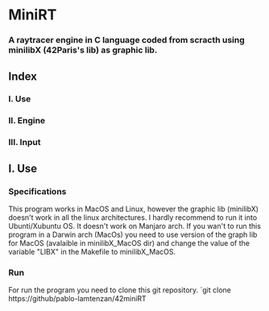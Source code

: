# MiniRT
### A raytracer engine in C language coded from scracth using minilibX (42Paris's lib) as graphic lib.

## Index
### I. Use
### II. Engine
### III. Input

## I. Use
### Specifications
This program works in MacOS and Linux, however the graphic lib (minilibX) doesn't work in all the linux architectures. I hardly recommend to run it into Ubunti/Xubuntu OS. It doesn't work on Manjaro arch. If you wan't to run this program in a Darwin arch (MacOs) you need to use version of the graph lib for MacOS (avalaible in minilibX_MacOS dir) and change the value of the variable "LIBX" in the Makefile to minilibX_MacOS.
### Run
For run the program you need to clone this git repository.
`git clone https://github/pablo-lamtenzan/42miniRT


